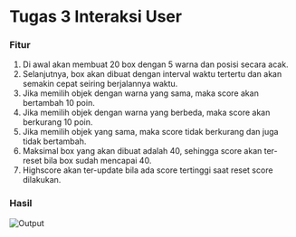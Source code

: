 # Tugas 3 Interaksi User

### Fitur
1. Di awal akan membuat 20 box dengan 5 warna dan posisi secara acak.
2. Selanjutnya, box akan dibuat dengan interval waktu tertertu dan akan semakin cepat seiring berjalannya waktu.
3. Jika memilih objek dengan warna yang sama, maka score akan bertambah 10 poin.
4. Jika memilih objek dengan warna yang berbeda, maka score akan berkurang 10 poin.
5. Jika memilih objek yang sama, maka score tidak berkurang dan juga tidak bertambah.
6. Maksimal box yang akan dibuat adalah 40, sehingga score akan ter-reset bila box sudah mencapai 40.
7. Highscore akan ter-update bila ada score tertinggi saat reset score dilakukan.

### Hasil
![Output](https://user-images.githubusercontent.com/68428942/137614251-7c19627a-6f3f-49ef-9897-fac05dc8a926.gif)
